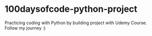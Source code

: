 # 100daysofcode-python-project

Practicing coding with Python by building project with Udemy Course.
Follow my journey :)
